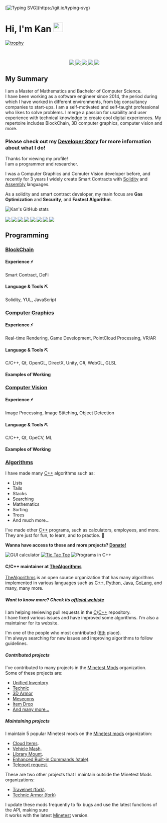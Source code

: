[![Typing SVG](https://readme-typing-svg.herokuapp.com?size=24&width=600&lines=Welcome+To+Kan's+GitHub+Profile!)](https://git.io/typing-svg)
# Hi, I'm Kan <img src="https://raw.githubusercontent.com/MartinHeinz/MartinHeinz/master/wave.gif" width="30px">

[![trophy](https://github-profile-trophy.vercel.app/?username=KanJiangVest&theme=discord)](https://github.com/ryo-ma/github-profile-trophy)

<br/>

<p align="center">
  <a href="https://www.linkedin.com/in/kan-jiang/" target="_blank" rel="noopener noreferrer">
    <img src="https://img.shields.io/badge/LinkedIn-Kan-blue?logo=linkedin&logoColor=blue&color=blue" />
  </a>
  
   <a href="https://gosfa.dev" target="_blank" rel="noopener noreferrer">
    <img src="https://img.shields.io/badge/Website-GOSFA-blue?logo=googledomains&logoColor=blue&color=blue" />
  </a>
  
   <a href="https://dev.to/GOSFA" target="_blank" rel="noopener noreferrer">
    <img src="https://img.shields.io/badge/Dev.To-GOSFA-blue?logo=dev.to&logoColor=blue&color=blue" />
  </a>

  <a href="mailto:kanjiangvest@protonmail.com.com" target="_blank" rel="noopener noreferrer">
    <img src="https://img.shields.io/badge/Email-Kan-red?logo=gmail&logoColor=red&color=red" />
  </a>

  <a href="https://www.youtube.com/channel/aaa" target="_blank" rel="noopener noreferrer">
    <img src="https://img.shields.io/badge/YouTube-GOSFA-red?logo=youtube&logoColor=red&color=red" />
  </a>
</p>

## My Summary
I am a Master of Mathematics and Bachelor of Computer Science.\
I have been working as a software engineer since 2014, the period during which I have worked in different environments, from big consultancy companies to start-ups. I am a self-motivated and self-taught professional who likes to solve problems. 
I merge a passion for usability and user experience with technical knowledge to create cool digital experiences. My repertoire includes BlockChain, 3D computer graphics, computer vision and more.


### **Please check out my [Developer Story](https://stackoverflow.com/story/Kan) for more information about what I do!**

Thanks for viewing my profile!\
I am a programmer and researcher.

I was a Computer Graphics and Comuter Vision developer before, and recently for 3 years I widely create Smart Contracts with [Solidity](https://docs.soliditylang.org/en/latest/) and [Assembly](https://docs.soliditylang.org/en/latest/yul.html) languages.

As a solidity and smart contract developer, my main focus are **Gas Optimization** and **Security**, and **Fastest Algorithm**.

![Kan's GitHub stats](https://github-readme-stats.vercel.app/api?username=KanJiangVest&show_icons=true&count_private=true&include_all_commits=true&theme=algolia)

<a href="https://github.com/minetest-mods/vehicle_mash">
  <img align="center" src="https://github-readme-stats.vercel.app/api/pin/?username=minetest-mods&repo=vehicle_mash&show_owner=true&theme=algolia"/>
</a>

<a href="https://github.com/minetest-mods/lib_mount">
  <img align="center" src="https://github-readme-stats.vercel.app/api/pin/?username=minetest-mods&repo=lib_mount&show_owner=true&theme=algolia"/>
</a>

<a href="https://github.com/MT-CTF/capturetheflag">
  <img align="center" src="https://github-readme-stats.vercel.app/api/pin/?username=MT-CTF&repo=capturetheflag&show_owner=true&theme=algolia"/>
</a>

<a href="https://github.com/minetest-mods/minetest-mods.github.io">
  <img align="center" src="https://github-readme-stats.vercel.app/api/pin/?username=minetest-mods&repo=minetest-mods.github.io&show_owner=true&theme=algolia"/>
</a>

<a href="https://github.com/MinetestForFun/server-minetestforfun">
  <img align="center" src="https://github-readme-stats.vercel.app/api/pin/?username=MinetestForFun&repo=server-minetestforfun&show_owner=true&theme=algolia"/>
</a>

<a href="https://github.com/shivajiva101/minetest-gamehub">
  <img align="center" src="https://github-readme-stats.vercel.app/api/pin/?username=shivajiva101&repo=minetest-gamehub&show_owner=true&theme=algolia"/>
</a>

<a href="https://github.com/minetest-mods/teleport-request">
  <img align="center" src="https://github-readme-stats.vercel.app/api/pin/?username=minetest-mods&repo=teleport-request&show_owner=true&theme=algolia"/>
</a>

<a href="https://github.com/cornernote/minetest-skyblock">
  <img align="center" src="https://github-readme-stats.vercel.app/api/pin/?username=cornernote&repo=minetest-skyblock&show_owner=true&theme=algolia"/>
</a>

## Programming

### [BlockChain](https://isocpp.org/)

#### Experience ⚡️
Smart Contract, DeFi

#### Language & Tools ⛏
Solidity, YUL, JavaScript

### [Computer Graphics](https://isocpp.org/)

#### Experience ⚡️
Real-time Rendering, Game Development, PointCloud Processing, VR/AR

#### Language & Tools ⛏
C/C++, Qt, OpenGL, DirectX, Unity, C#, WebGL, GLSL

#### Examples of Working 

### [Computer Vision](https://isocpp.org/)

#### Experience ⚡️
Image Processing, Image Stitching, Object Detection

#### Language & Tools ⛏
C/C++, Qt, OpeCV, ML

#### Examples of Working 

### [Algorithms](https://isocpp.org/)

I have made many [C++](https://isocpp.org/) algorithms such as:

- Lists
- Tails
- Stacks
- Searching
- Mathematics
- Sorting
- Trees
- And much more...

I've made other [C++](https://isocpp.org/) programs, such as calculators, employees, and more.\
They are just for fun, to learn, and to practice. 🙂

**Wanna have access to these and more projects? [Donate!](https://github.com/sponsors/Kan)**

![GUI calculator](https://user-images.githubusercontent.com/51391473/87486360-c673d100-c600-11ea-9bd5-3612ea591401.png)
[![Tic Tac Toe](https://user-images.githubusercontent.com/51391473/112220007-5f74d600-8beb-11eb-9af1-003fc9145298.png)](https://dev.to/panquesito7/how-to-create-a-tic-tac-toe-game-in-cli-c-in-windows-3l9g)
![Programs in C++](https://user-images.githubusercontent.com/51391473/87488783-d393be80-c606-11ea-9c03-ec9ddfdb637a.png)

#### C/C++ maintainer at [TheAlgorithms](https://thealgorithms.github.io/)

[TheAlgorithms](https://thealgorithms.github.io/) is an open source organization that has many algorithms\
implemented in various languages such as [C++](https://github.com/TheAlgorithms/C-Plus-Plus), [Python](https://github.com/TheAlgorithms/Python), [Java](https://github.com/TheAlgorithms/Java), [GoLang](https://github.com/TheAlgorithms/Go), and many, many more.

##### _Want to know more? Check its [official webiste](https://thealgorithms.github.io/)_

I am helping reviewing pull requests in the [C](https://github.com/TheAlgorithms/C)/[C++](https://github.com/TheAlgorithms/C-Plus-Plus) repository.\
I have fixed various issues and have improved some algorithms. I'm also a maintainer for its website.

I'm one of the people who most contributed ([6th](https://github.com/TheAlgorithms/C-Plus-Plus/graphs/contributors) place).\
I'm always searching for new issues and improving algorithms to follow guidelines.


##### Contributed projects

I've contributed to many projects in the [Minetest Mods](https://github.com/minetest-mods) organization.\
Some of these projects are:

- [Unified Inventory](https://github.com/minetest-mods/unified_inventory)
- [Technic](https://github.com/minetest-mods/technic)
- [3D Armor](https://github.com/minetest-mods/3d_armor)
- [Mesecons](https://github.com/minetest-mods/mesecons)
- [Item Drop](https://github.com/minetest-mods/item_drop)
- [And many more...](https://github.com/search?q=org%3Aminetest-mods+user%3Aminetest-mods+author%3APanquesito7+is%3Apr&type=Issues)

##### Maintaining projects

I maintain 5 popular Minetest mods on the [Minetest mods](https://github.com/minetest-mods) organization:

- [Cloud Items](https://github.com/minetest-mods/cloud_items).
- [Vehicle Mash](https://github.com/minetest-mods/vehicle_mash).
- [Library Mount](https://github.com/minetest-mods/lib_mount).
- [Enhanced Built-in Commands (stale)](https://github.com/minetest-mods/enhanced_builtin_commands).
- [Teleport request](https://github.com/minetest-mods/teleport-request).

These are two other projects that I maintain outside the Minetest Mods organizations:

- [Travelnet (fork)](https://github.com/mt-mods/travelnet).
- [Technic Armor (fork)](https://github.com/mt-mods/technic_armor)

I update these mods frequently to fix bugs and use the latest functions of the API, making sure\
it works with the latest [Minetest](https://www.minetest.net) version.

